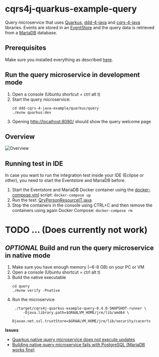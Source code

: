 # cqrs4j-quarkus-example-query
Query microservice that uses [Quarkus](https://quarkus.io/), [ddd-4-java](https://github.com/fuinorg/ddd-4-java) and [cqrs-4-java](https://github.com/fuinorg/cqrs-4-java) libraries. Events are stored in an [EventStore](https://eventstore.org/) and the query data is retrieved from a [MariaDB](https://mariadb.org/) database.

## Prerequisites
Make sure you installed everything as described [here](../../../../).

## Run the query microservice in development mode
1. Open a console (Ubuntu shortcut = ctrl alt t)
2. Start the query microservice:   
   ```
   cd ddd-cqrs-4-java-example/quarkus/query
   ./mvnw quarkus:dev
   ```
3. Opening [http://localhost:8080/](http://localhost:8080/) should show the query welcome page

## Overview
![Overview](https://raw.github.com/fuinorg/ddd-cqrs-4-java-example/master/quarkus/query/doc/cdi-view.png)

## Running test in IDE
In case you want to run the integration test inside your IDE (Eclipse or other), you need to start the Eventstore and MariaDB before.

1. Start the Eventstore and MariaDB Docker container using the [docker-compose.yml](../../docker-compose.yml) script: `docker-compose up`
2. Run the test: [QryPersonResourceIT.java](src/test/java/org/fuin/cqrs4j/example/quarkus/query/api/QryPersonResourceIT.java)
3. Stop the containers in the console using CTRL+C and then remove the containers using again Docker Compose: `docker-compose rm`

# TODO ... (Does currently not work)

## *OPTIONAL* Build and run the query microservice in native mode
1. Make sure you have enough memory (~6-8 GB) on your PC or VM
2. Open a console (Ubuntu shortcut = ctrl alt t)
3. Build the native executable 
   ```
   cd query
   ./mvnw verify -Pnative
   ```
4. Run the microservice
   ```
    ./target/cqrs4j-quarkus-example-query-0.4.0-SNAPSHOT-runner \
        -Djava.library.path=$GRAALVM_HOME/jre/lib/amd64 \
        -Djavax.net.ssl.trustStore=$GRAALVM_HOME/jre/lib/security/cacerts
   ```

**Issues**
- [Quarkus native query microservice does not execute updates](https://github.com/fuinorg/ddd-cqrs-4-java-example/issues/1)
- [Building native query microservice fails with PostgreSQL (MariaDB works fine)](https://github.com/fuinorg/ddd-cqrs-4-java-example/issues/3)
